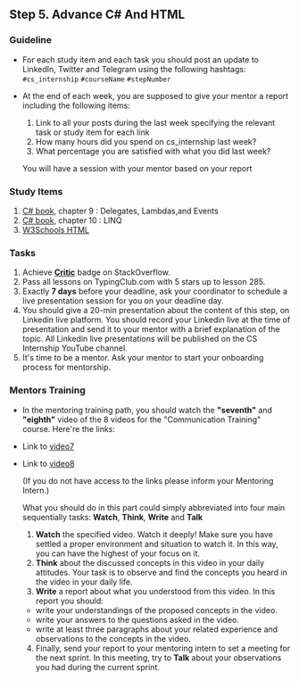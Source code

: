 ## Step 5. Advance C# And HTML

### Guideline

- For each study item and each task you should post an update to LinkedIn, Twitter and Telegram using the following hashtags:
  `#cs_internship`
  `#courseName`
  `#stepNumber`

- At the end of each week, you are supposed to give your mentor a report including the following items:

  1. Link to all your posts during the last week specifying the relevant task or study item for each link
  2. How many hours did you spend on cs_internship last week?
  3. What percentage you are satisfied with what you did last week?

  You will have a session with your mentor based on your report

### Study Items <!-- omit in toc -->

1. [C# book](https://www.amazon.com/Programming-5-0-Building-Applications-Framework/dp/1449320414), chapter 9 : Delegates, Lambdas,and Events
2. [C# book](https://www.amazon.com/Programming-5-0-Building-Applications-Framework/dp/1449320414), chapter 10 : LINQ
3. [W3Schools HTML](https://www.w3schools.com/html/default.asp)

### Tasks <!-- omit in toc -->

1. Achieve [**Critic**](https://stackoverflow.com/help/badges/7/critic) badge on StackOverflow.
2. Pass all lessons on TypingClub.com with 5 stars up to lesson 285.
3. Exactly **7 days** before your deadline, ask your coordinator to schedule a live presentation session for you on your deadline day.
4. You should give a 20-min presentation about the content of this step, on Linkedin live platform. You should record your Linkedin live at the time of presentation and send it to your mentor with a brief explanation of the topic. All Linkedin live presentations will be published on the CS Internship YouTube channel.
5. It's time to be a mentor. Ask your mentor to start your onboarding process for mentorship.

### Mentors Training

- In the mentoring training path, you should watch the **"seventh"** and **"eighth"** video of the 8 videos for the "Communication Training" course.  Here're the links:

- Link to [video7](https://drive.google.com/file/d/167Io_enDD8FHxwt5LBc7YNXCzfIuRC8D/view?usp=sharing)
- Link to [video8](https://drive.google.com/file/d/1KcyLrVv_CBgSwF6kFpGSvQ9D5SjFT0Gt/view?usp=sharing)
  
  (If you do not have access to the links please inform your Mentoring Intern.)

  What you should do in this part could simply abbreviated into four main sequentially tasks: **Watch**, **Think**, **Write** and **Talk**

  1. **Watch** the specified video. Watch it deeply! Make sure you have settled a proper environment and situation to watch it. In this way, you can have the highest of your focus on it.
  2. **Think** about the discussed concepts in this video in your daily attitudes. Your task is to observe and find the concepts you heard in the video in your daily life.
  3. **Write** a report about what you understood from this video. In this report you should:
  - write your understandings of the proposed concepts in the video.
  - write your answers to the questions asked in the video.
  - write at least three paragraphs about your related experience and observations to the concepts in the video.
  4. Finally, send your report to your mentoring intern to set a meeting for the next sprint. In this meeting, try to **Talk** about your observations you had during the current sprint.
